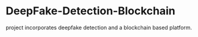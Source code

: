 # DeepFake-Detection-Blockchain

project incorporates deepfake detection and a blockchain based platform.
